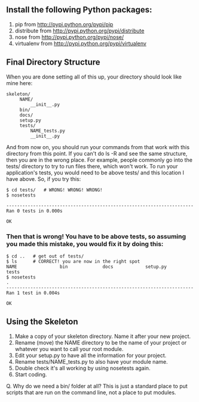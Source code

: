 ## Install the following Python packages:

1. pip from http://pypi.python.org/pypi/pip
2. distribute from http://pypi.python.org/pypi/distribute
3. nose from http://pypi.python.org/pypi/nose/
4. virtualenv from http://pypi.python.org/pypi/virtualenv

## Final Directory Structure

When you are done setting all of this up, your directory should look like mine here:
```
skeleton/
     NAME/
         __init__.py
     bin/
     docs/
     setup.py
     tests/
         NAME_tests.py
         __init__.py
```
And from now on, you should run your commands from that work with this directory 
from this point. If you can't do ls -R and see the same structure, then you are 
in the wrong place. For example, people commonly go into the tests/ directory to
try to run files there, which won't work. To run your application's tests, you
would need to be above tests/ and this location I have above. So, if you try this:
```
$ cd tests/   # WRONG! WRONG! WRONG!
$ nosetests

----------------------------------------------------------------------
Ran 0 tests in 0.000s

OK
```
### Then that is wrong! You have to be above tests, so assuming you made this mistake, you would fix it by doing this:
```
$ cd ..   # get out of tests/
$ ls      # CORRECT! you are now in the right spot
NAME                bin             docs            setup.py        tests
$ nosetests
.
----------------------------------------------------------------------
Ran 1 test in 0.004s

OK
```

## Using the Skeleton


1. Make a copy of your skeleton directory. Name it after your new project.
2. Rename (move) the NAME directory to be the name of your project or 
   whatever you want to call your root module.
3. Edit your setup.py to have all the information for your project.
4. Rename tests/NAME_tests.py to also have your module name.
5. Double check it's all working by using nosetests again.
6. Start coding.

Q. Why do we need a bin/ folder at all?
	This is just a standard place to put scripts that are run on the
	command line, not a place to put modules.
